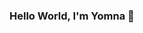 ### Hello World, I'm Yomna 👋

<!--
**yomnaokasha/yomnaokasha** is a ✨ _special_ ✨ repository because its `README.md` (this file) appears on your GitHub profile.

I'm a Wife, Mother and Developer::

- 🔭 I’m currently working on personal project.
- 🌱 I’m currently learning more about Python, React and study Algorithm
- 👯 I’m looking to collaborate on open source.
- 🤔 I’m looking for help with finding a new job.
- 📫 How to reach me: Email, Linkedin
- 😄 Pronouns: .yo/mn/a
- ⚡ Fun fact:I love to cook shopping and I speak Arbic.
-->
